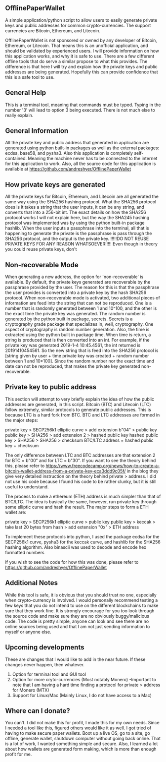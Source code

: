 ## OfflinePaperWallet

A simple application/python script to allow users to easily generate private keys and public 
addresses for common crypto-currencies. The support currencies are Bitcoin, Ethereum, and Litecoin.

OfflinePaperWallet is not sponsored or owned by any developer of Bitcoin, Ethereum, or Litecoin. That means this is an
unofficial application, and should be validated by experienced users. I will provide information on how this
application works, and why it is safe to use. There are a few different offline tools that do serve a similar propose
to what this provides. The difference is that here I will try and explain how the private keys and public addresses are
being generated. Hopefully this can provide confidence that this is a safe tool to use.

## General Help

This is a terminal tool, meaning that commands must be typed. Typing in the number '3' will lead to option 3 being
executed. There is not much else to really explain.

## General Information

All the private key and public address that generated in application are generated using python built-in packages as
well as the external packages: ecdsa, base58, and pysha3. Also this application is completely self-contained. Meaning
the machine never has to be connected to the internet for this application to work. Also, all the source code for this
application is available at https://github.com/andreshyer/OfflinePaperWallet

## How private keys are generated

All the private keys for Bitcoin, Ethereum, and Litecoin are all generated the same way using the SHA256 hashing
protocol. What the SHA256 protocol does is it takes a string that the user inputs, it can be any string, and converts
that into a 256-bit int. The exact details on how the SHA256 protocol works I will not explain here, but the way the
SHA245 hashing protocol was implemented was by using the python built-in package hashlib. When the user inputs a
passphrase into the terminal, all that is happening to generate the private is the passphrase is pass through the
SHA256 protocol, and the output is the private key.
!!!!!DO NOT REUSE PRIVATE KEYS FOR ANY REASON WHATSOEVER!!!!!
Even though in theory you could reuse private keys, don't

## Non-recoverable Mode

When generating a new address, the option for 'non-recoverable' is available. By default, the private keys
generated are recoverable by the passphrase provided by the user. The reason for this is that the passphrase the user
provides is converted into a private key by the hash SHA256 protocol. When non-recoverable mode is activated, two 
additional pieces of information are feed into the string that can not be reproduced. One is a number that is randomly
generated between 1 and 10^100, and the other is the exact time the private key was generated. The random number is
generated by the python built in package, secrets. Secrets is a cryptography grade package that specializes in, well,
cryptography. One aspect of cryptography is random number generation. Also, the time is extracted using the python built
in package time. When time is return, a string is produced that is then converted into an int. For example, if the 
private key was generated 2019-1-4 10:45.4561, the int returned is 20191410454561. So the new string that is feed into
the SHA256 protocol is [string given by user + time private key was created + random number between 1 and 10*100]. 
Since the random number nor the exact time and date can not be reproduced, that makes the private key generated
non-recoverable. 

## Private key to public address

This section will attempt to very briefly explain the idea of how the public addresses are generated, in this script. 
Bitcoin (BTC) and Litecoin (LTC) follow extremely, similar protocols to generate public addresses. This is 
because LTC is a hard fork from BTC. BTC and LTC addresses are formed in the major steps:

private key > SECP256k1 elliptic curve > add extension b"04" > public key
public key > SHA256 > add extension 2 > hashed public key
hashed public key > SHA256 > SHA256 > checksum
BTC/LTC address = hashed public key + checksum

The only difference between LTC and BTC addresses are that extension 2 for BTC = b"00" and for LTC = b"30".
If you want to see the theory behind this, please refer to 
https://www.freecodecamp.org/news/how-to-create-a-bitcoin-wallet-address-from-a-private-key-eca3ddd9c05f/
in the blog they give very detailed instruction on the theory behind private > address.
I did not use his code because I found his code to be rather clunky, but it is still useful to understand.

The process to make a ethereum (ETH) address is much simpler than that of BTC/LTC. The idea is basically the same, 
however, run private key through some elliptic curve and hash the result.
The major steps to form a ETH wallet are:

private key > SECP256k1 elliptic curve > public key
public key > keccak > take last 20 bytes from hash > add extension "0x" > ETH address

To implement these protocols into python, I used the package ecdsa for the SECP256k1 curve, pysha3 for the keccak
curve, and hashlib for the SHA256 hashing algorithm. Also binascii was used to decode and encode hex formatted numbers

If you wish to see the code for how this was done, please refer to https://github.com/andreshyer/OfflinePaperWallet

## Additional Notes

While this tool is safe, it is obvious that you should trust no one, especially when crypto-currency is involved. I 
would personally recommend testing a few keys that you do not intend to use on the different blockchains to make sure 
that they work fine. It is strongly encourage for you too look through the source code and make sure they are no 
obviously buggy/malicious code. The code is pretty simple, anyone can look and see there are no online sources being 
used and that I am not just sending information to myself or anyone else.

## Upcoming developments

These are changes that I would like to add in the near future. If these changes never happen, then whatever. 
1) Option for terminal tool and GUI tool
2) Option for more cryto-currencies (Most notably Monero)
    -Important to note that I am having a hard time finding a protocol for private > address for Monero (MTX)
3) Support for Linux/Mac (Mainly Linux, I do not have access to a Mac)

## Where can I donate?

You can't.
I did not make this for profit, I made this for my own needs. Since I needed a tool like this, figured others would
like it as well. I got tried of having to make secure paper wallets. Boot up a live OS, go to a site, go offline,
generate wallet, shutdown computer without going back online. That is a lot of work, I wanted something simple and
secure. Also, I learned a lot about how wallets are generated form making, which is more than enough profit for me. 
